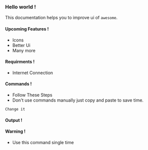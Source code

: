 ### Hello world !
This documentation helps you to improve ui of `awesome`.

#### Upcoming Features !
* Icons
* Better Ui
* Many more

#### Requirments !
* Internet Connection

#### Commands !
* Follow These Steps
* Don't use commands manually just copy and paste to save time.
```shell
Change it 
```

#### Output !

#### Warning !
* Use this command single time
